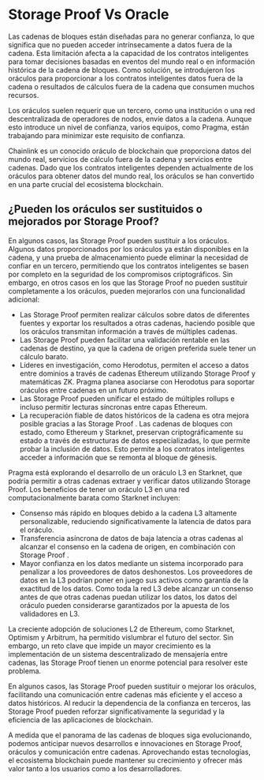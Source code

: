 # Storage Proof Vs Oracle
Las cadenas de bloques están diseñadas para no generar confianza, lo que significa que no pueden acceder intrínsecamente a datos fuera de la cadena. Esta limitación afecta a la capacidad de los contratos inteligentes para tomar decisiones basadas en eventos del mundo real o en información histórica de la cadena de bloques. Como solución, se introdujeron los oráculos para proporcionar a los contratos inteligentes datos fuera de la cadena o resultados de cálculos fuera de la cadena que consumen muchos recursos.

Los oráculos suelen requerir que un tercero, como una institución o una red descentralizada de operadores de nodos, envíe datos a la cadena. Aunque esto introduce un nivel de confianza, varios equipos, como Pragma, están trabajando para minimizar este requisito de confianza.

Chainlink es un conocido oráculo de blockchain que proporciona datos del mundo real, servicios de cálculo fuera de la cadena y servicios entre cadenas. Dado que los contratos inteligentes dependen actualmente de los oráculos para obtener datos del mundo real, los oráculos se han convertido en una parte crucial del ecosistema blockchain.

## ¿Pueden los oráculos ser sustituidos o mejorados por Storage Proof?

En algunos casos, las Storage Proof pueden sustituir a los oráculos. Algunos datos proporcionados por los oráculos ya están disponibles en la cadena, y una prueba de almacenamiento puede eliminar la necesidad de confiar en un tercero, permitiendo que los contratos inteligentes se basen por completo en la seguridad de los compromisos criptográficos. Sin embargo, en otros casos en los que las Storage Proof  no pueden sustituir completamente a los oráculos, pueden mejorarlos con una funcionalidad adicional:

* Las Storage Proof permiten realizar cálculos sobre datos de diferentes fuentes y exportar los resultados a otras cadenas, haciendo posible que los oráculos transmitan información a través de múltiples cadenas.
* Las Storage Proof pueden facilitar una validación rentable en las cadenas de destino, ya que la cadena de origen preferida suele tener un cálculo barato.
* Líderes en investigación, como Herodotus, permiten el acceso a datos entre dominios a través de cadenas Ethereum utilizando Storage Proof y matemáticas ZK. Pragma planea asociarse con Herodotus para soportar oráculos entre cadenas en un futuro próximo.
* Las Storage Proof pueden unificar el estado de múltiples rollups e incluso permitir lecturas síncronas entre capas Ethereum.
* La recuperación fiable de datos históricos de la cadena es otra mejora posible gracias a las Storage Proof . Las cadenas de bloques con estado, como Ethereum y Starknet, preservan criptográficamente su estado a través de estructuras de datos especializadas, lo que permite probar la inclusión de datos. Esto permite a los contratos inteligentes acceder a información que se remonta al bloque de génesis.

Pragma está explorando el desarrollo de un oráculo L3 en Starknet, que podría permitir a otras cadenas extraer y verificar datos utilizando Storage Proof. Los beneficios de tener un oráculo L3 en una red computacionalmente barata como Starknet incluyen:

* Consenso más rápido en bloques debido a la cadena L3 altamente personalizable, reduciendo significativamente la latencia de datos para el oráculo.
* Transferencia asíncrona de datos de baja latencia a otras cadenas al alcanzar el consenso en la cadena de origen, en combinación con Storage Proof .
* Mayor confianza en los datos mediante un sistema incorporado para penalizar a los proveedores de datos deshonestos. Los proveedores de datos en la L3 podrían poner en juego sus activos como garantía de la exactitud de los datos. Como toda la red L3 debe alcanzar un consenso antes de que otras cadenas puedan utilizar los datos, los datos del oráculo pueden considerarse garantizados por la apuesta de los validadores en L3.

La creciente adopción de soluciones L2 de Ethereum, como Starknet, Optimism y Arbitrum, ha permitido vislumbrar el futuro del sector. Sin embargo, un reto clave que impide un mayor crecimiento es la implementación de un sistema descentralizado de mensajería entre cadenas, las Storage Proof tienen un enorme potencial para resolver este problema.

En algunos casos, las Storage Proof pueden sustituir o mejorar los oráculos, facilitando una comunicación entre cadenas más eficiente y el acceso a datos históricos. Al reducir la dependencia de la confianza en terceros, las Storage Proof  pueden reforzar significativamente la seguridad y la eficiencia de las aplicaciones de blockchain.

A medida que el panorama de las cadenas de bloques siga evolucionando, podemos anticipar nuevos desarrollos e innovaciones en Storage Proof, oráculos y comunicación entre cadenas. Aprovechando estas tecnologías, el ecosistema blockchain puede mantener su crecimiento y ofrecer más valor tanto a los usuarios como a los desarrolladores.